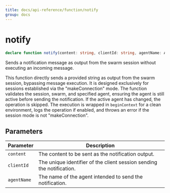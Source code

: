 ```yaml
---
title: docs/api-reference/function/notify
group: docs
---
```


# notify

```ts
declare function notify(content: string, clientId: string, agentName: AgentName): Promise<void>;
```

Sends a notification message as output from the swarm session without executing an incoming message.

This function directly sends a provided string as output from the swarm session, bypassing message execution. It is designed exclusively
for sessions established via the "makeConnection" mode. The function validates the session, swarm, and specified agent, ensuring the agent
is still active before sending the notification. If the active agent has changed, the operation is skipped. The execution is wrapped in
`beginContext` for a clean environment, logs the operation if enabled, and throws an error if the session mode is not "makeConnection".

## Parameters

| Parameter | Description |
|-----------|-------------|
| `content` | The content to be sent as the notification output. |
| `clientId` | The unique identifier of the client session sending the notification. |
| `agentName` | The name of the agent intended to send the notification. |
